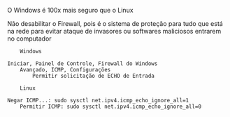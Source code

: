 O Windows é 100x mais seguro que o Linux

Não desabilitar o Firewall, pois é o sistema de proteção para tudo que está na rede para evitar ataque de invasores ou softwares maliciosos entrarem no computador

  		Windows
    
  	Iniciar, Painel de Controle, Firewall do Windows
   		Avançado, ICMP, Configurações
			Permitir solicitação de ECHO de Entrada

		Linux
    
	Negar ICMP...: sudo sysctl net.ipv4.icmp_echo_ignore_all=1
 		Permitir ICMP: sudo sysctl net.ipv4.icmp_echo_ignore_all=0
